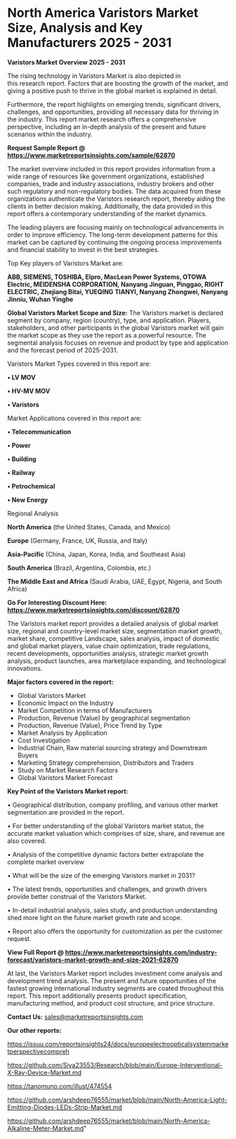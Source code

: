 # North America Varistors Market Size, Analysis and Key Manufacturers 2025 - 2031

<Strong> Varistors Market Overview 2025 - 2031</strong>

The rising technology in Varistors Market is also depicted in this research report. Factors that are boosting the growth of the market, and giving a positive push to thrive in the global market is explained in detail.

Furthermore, the report highlights on emerging trends, significant drivers, challenges, and opportunities, providing all necessary data for thriving in the industry. This report market research offers a comprehensive perspective, including an in-depth analysis of the present and future scenarios within the industry.

<strong>Request Sample Report @ <a href=https://www.marketreportsinsights.com/sample/62870>https://www.marketreportsinsights.com/sample/62870</a></strong>

The market overview included in this report provides information from a wide range of resources like government organizations, established companies, trade and industry associations, industry brokers and other such regulatory and non-regulatory bodies. The data acquired from these organizations authenticate the Varistors research report, thereby aiding the clients in better decision making. Additionally, the data provided in this report offers a contemporary understanding of the market dynamics.

The leading players are focusing mainly on technological advancements in order to improve efficiency. The long-term development patterns for this market can be captured by continuing the ongoing process improvements and financial stability to invest in the best strategies.

Top Key players of Varistors Market are:

<strong>ABB, SIEMENS, TOSHIBA, Elpro, MacLean Power Systems, OTOWA Electric, MEIDENSHA CORPORATION, Nanyang Jinguan, Pinggao, RIGHT ELECTRIC, Zhejiang Bitai, YUEQING TIANYI, Nanyang Zhongwei, Nanyang Jinniu, Wuhan Yinghe</strong>

<strong><b>Global Varistors Market Scope and Size:</b></strong>
The Varistors market is declared segment by company, region (country), type, and application. Players, stakeholders, and other participants in the global Varistors market will gain the market scope as they use the report as a powerful resource. The segmental analysis focuses on revenue and product by type and application and the forecast period of 2025-2031.

Varistors Market Types covered in this report are:

<strong>• LV MOV

• HV-MV MOV

• Varistors</strong>

Market Applications covered in this report are:

<strong>• Telecommunication

• Power

• Building

• Railway

• Petrochemical

• New Energy</strong> 

Regional Analysis

<strong>North America</strong> (the United States, Canada, and Mexico)

<strong>Europe</strong> (Germany, France, UK, Russia, and Italy)

<strong>Asia-Pacific</strong> (China, Japan, Korea, India, and Southeast Asia)

<strong>South America</strong> (Brazil, Argentina, Colombia, etc.)

<strong>The Middle East and Africa</strong> (Saudi Arabia, UAE, Egypt, Nigeria, and South Africa)

<strong>Go For Interesting Discount Here: <a href=https://www.marketreportsinsights.com/discount/62870>https://www.marketreportsinsights.com/discount/62870</a></strong>

The Varistors market report provides a detailed analysis of global market size, regional and country-level market size, segmentation market growth, market share, competitive Landscape, sales analysis, impact of domestic and global market players, value chain optimization, trade regulations, recent developments, opportunities analysis, strategic market growth analysis, product launches, area marketplace expanding, and technological innovations.

<strong><b>Major factors covered in the report:</b></strong>
<ul>
  <li>Global Varistors Market </li>
  <li>Economic Impact on the Industry</li>
  <li>Market Competition in terms of Manufacturers</li>
  <li>Production, Revenue (Value) by geographical segmentation</li>
  <li>Production, Revenue (Value), Price Trend by Type</li>
  <li>Market Analysis by Application</li>
  <li>Cost Investigation</li>
  <li>Industrial Chain, Raw material sourcing strategy and Downstream Buyers</li>
  <li>Marketing Strategy comprehension, Distributors and Traders</li>
  <li>Study on Market Research Factors</li>
  <li>Global Varistors Market Forecast</li>
</ul>

<strong><b>Key Point of the Varistors Market report:</b></strong>

• Geographical distribution, company profiling, and various other market segmentation are provided in the report.

• For better understanding of the global Varistors market status, the accurate market valuation which comprises of size, share, and revenue are also covered.

• Analysis of the competitive dynamic factors better extrapolate the complete market overview

• What will be the size of the emerging Varistors market in 2031?

• The latest trends, opportunities and challenges, and growth drivers provide better construal of the Varistors Market.

• In-detail industrial analysis, sales study, and production understanding shed more light on the future market growth rate and scope.

• Report also offers the opportunity for customization as per the customer request.

<strong><b>View Full Report @ <a href=https://www.marketreportsinsights.com/industry-forecast/varistors-market-growth-and-size-2021-62870>https://www.marketreportsinsights.com/industry-forecast/varistors-market-growth-and-size-2021-62870</a></b></strong>


At last, the Varistors Market report includes investment come analysis and development trend analysis. The present and future opportunities of the fastest growing international industry segments are coated throughout this report. This report additionally presents product specification, manufacturing method, and product cost structure, and price structure.

<strong>Contact Us:</strong>
sales@marketreportsinsights.com

<strong>Our other reports:</strong>

<a href=https://issuu.com/reportsinsights24/docs/europeelectroopticalsystemmarketperspectivecompreh>https://issuu.com/reportsinsights24/docs/europeelectroopticalsystemmarketperspectivecompreh</a>

<a href=https://github.com/Siya23553/Research/blob/main/Europe-Interventional-X-Ray-Device-Market.md>https://github.com/Siya23553/Research/blob/main/Europe-Interventional-X-Ray-Device-Market.md</a>

<a href=https://tanomuno.com/illust/474554>https://tanomuno.com/illust/474554</a>

<a href=https://github.com/arshdeep76555/market/blob/main/North-America-Light-Emitting-Diodes-LEDs-Strip-Market.md>https://github.com/arshdeep76555/market/blob/main/North-America-Light-Emitting-Diodes-LEDs-Strip-Market.md</a>

<a href=https://github.com/arshdeep76555/market/blob/main/North-America-Alkaline-Meter-Market.md>https://github.com/arshdeep76555/market/blob/main/North-America-Alkaline-Meter-Market.md</a>"
